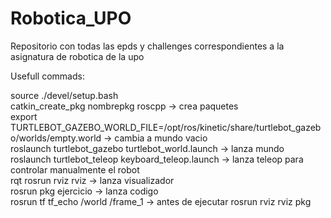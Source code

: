 # Robotica_UPO
Repositorio con todas las epds y challenges correspondientes a la asignatura de robotica de la upo

Usefull commads:

source ./devel/setup.bash  
catkin_create_pkg nombrepkg roscpp -> crea paquetes  
export TURTLEBOT_GAZEBO_WORLD_FILE=/opt/ros/kinetic/share/turtlebot_gazebo/worlds/empty.world -> cambia a mundo vacio  
roslaunch turtlebot_gazebo turtlebot_world.launch -> lanza mundo  
roslaunch turtlebot_teleop keyboard_teleop.launch -> lanza teleop para controlar manualmente el robot  
rqt 
rosrun rviz rviz -> lanza visualizador  
rosrun pkg ejercicio -> lanza codigo  
rosrun tf tf_echo /world /frame_1 -> antes de ejecutar rosrun rviz rviz pkg  
